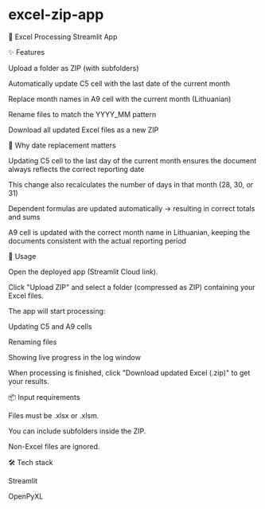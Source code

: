 # excel-zip-app
📄 Excel Processing Streamlit App

✨ Features

Upload a folder as ZIP (with subfolders)

Automatically update C5 cell with the last date of the current month

Replace month names in A9 cell with the current month (Lithuanian)

Rename files to match the YYYY_MM pattern

Download all updated Excel files as a new ZIP

📅 Why date replacement matters

Updating C5 cell to the last day of the current month ensures the document always reflects the correct reporting date

This change also recalculates the number of days in that month (28, 30, or 31)

Dependent formulas are updated automatically → resulting in correct totals and sums

A9 cell is updated with the correct month name in Lithuanian, keeping the documents consistent with the actual reporting period

🚀 Usage

Open the deployed app (Streamlit Cloud link).

Click "Upload ZIP" and select a folder (compressed as ZIP) containing your Excel files.

The app will start processing:

Updating C5 and A9 cells

Renaming files 

Showing live progress in the log window

When processing is finished, click "Download updated Excel (.zip)" to get your results.

📦 Input requirements

Files must be .xlsx or .xlsm.

You can include subfolders inside the ZIP.

Non-Excel files are ignored.

🛠️ Tech stack

Streamlit

OpenPyXL
